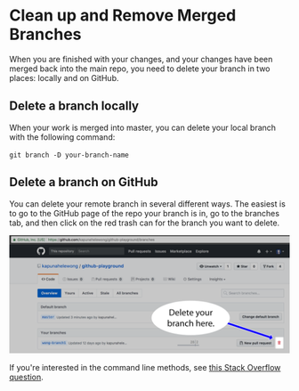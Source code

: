 
# Clean up and Remove Merged Branches

When you are finished with your changes, and your changes have been merged back into the main repo, you need to delete your branch in two places: locally and on GitHub.

## Delete a branch locally
When your work is merged into master, you can delete your local branch with the following command:

`git branch -D your-branch-name`

## Delete a branch on GitHub
You can delete your remote branch in several different ways. The easiest is to go to the GitHub page of the repo your branch is in, go to the branches tab, and then click on the red trash can for the branch you want to delete. 

![Screenshot of delete branch icon on github](img/delete-branch.png)

If you're interested in the command line methods, see [this Stack Overflow question](https://stackoverflow.com/questions/2003505/how-do-i-delete-a-git-branch-both-locally-and-remotely).
